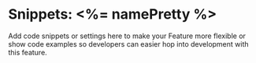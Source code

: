 # Snippets: <%= namePretty %>

Add code snippets or settings here to make your Feature more flexible or show code examples so developers can easier hop into development with this feature.
